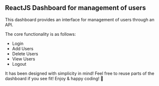 ## ReactJS Dashboard for management of users 

This dashboard provides an interface for management of users through an API. 

The core functionality is as follows:
- Login
- Add Users
- Delete Users
- View Users
- Logout

It has been designed with simplicity in mind! Feel free to reuse parts of the dashboard if you see fit! Enjoy & happy coding! 👻 
